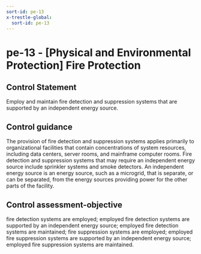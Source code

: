 ```yaml
---
sort-id: pe-13
x-trestle-global:
  sort-id: pe-13
---
```


# pe-13 - \[Physical and Environmental Protection\] Fire Protection

## Control Statement

Employ and maintain fire detection and suppression systems that are supported by an independent energy source.

## Control guidance

The provision of fire detection and suppression systems applies primarily to organizational facilities that contain concentrations of system resources, including data centers, server rooms, and mainframe computer rooms. Fire detection and suppression systems that may require an independent energy source include sprinkler systems and smoke detectors. An independent energy source is an energy source, such as a microgrid, that is separate, or can be separated, from the energy sources providing power for the other parts of the facility.

## Control assessment-objective

fire detection systems are employed;
employed fire detection systems are supported by an independent energy source;
employed fire detection systems are maintained;
fire suppression systems are employed;
employed fire suppression systems are supported by an independent energy source;
employed fire suppression systems are maintained.
